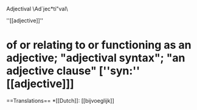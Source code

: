 Adjectival \Ad`jec*ti"val\

''[[adjective]]''
# of or relating to or functioning as an adjective; "adjectival syntax"; "an adjective clause" [''syn:'' [[adjective]]]

==Translations==
*[[Dutch]]: [[bijvoeglijk]]